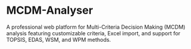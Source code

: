 # MCDM-Analyser
A professional web platform for Multi-Criteria Decision Making (MCDM) analysis featuring customizable criteria, Excel import, and support for TOPSIS, EDAS, WSM, and WPM methods.
